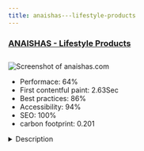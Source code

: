 ```yaml
---
title: anaishas---lifestyle-products
---
```


<div style="height: 3rem">
  <a href="https://anaishas.com"><h3>ANAISHAS - Lifestyle Products</h3></a>
</div>
<img loading="lazy" src="/images/thumbs/anaishas.com.jpg" alt="Screenshot of anaishas.com" />
<ul>
  <li>Performace: 64%</li>
  <li>
    First contentful paint:
    2.63Sec
  </li>
  <li>Best practices: 86%</li>
  <li>Accessibility: 94%</li>
  <li>SEO: 100%</li>
  <li>carbon footprint: 0.201</li>
</ul>
<details>
  <summary>Description</summary>
  <p>Anaisha is the company that make lifestyle appearance products such as hair care shampoo, skin cream, hair oil, hand and feet cream, ointment etc. This website is aimed at mainly for foreign users.Site was built using joomla. Template was created to suit the nature of business. Lot of plugin support functioning of this website.</p>
</details>

